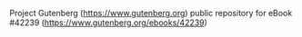 Project Gutenberg (https://www.gutenberg.org) public repository for eBook #42239 (https://www.gutenberg.org/ebooks/42239)
